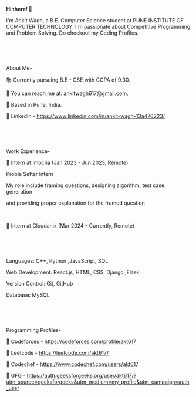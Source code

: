 **Hi there! 👋**

I'm Ankit Wagh, a B.E. Computer Science student at PUNE INSTITUTE OF COMPUTER TECHNOLOGY. I'm passionate about Competitive Programming and Problem Solving.
Do checkout my Coding Profiles.

<br/>
<br/>
<br/>

About Me-

📚 Currently pursuing B.E - CSE with CGPA of 9.30.

📧 You can reach me at: ankitwagh617@gmail.com.

📍 Based in Pune, India.

💼 LinkedIn - https://www.linkedin.com/in/ankit-wagh-13a470223/

<br/>
<br/>
<br/>


Work Experience-


📍 Intern at Imocha (Jan 2023 - Jun 2023, Remote)

Proble Setter Intern

My role include framing questions, designing algorithm, test case generation 

and providing proper explanation for the framed question

<br/>


📍 Intern at Cloudanix (Mar 2024 - Currently, Remote)


<br/>
<br/>
<br/>

Languages: C++, Python ,JavaScript, SQL

Web Development: React.js, HTML, CSS, Django ,Flask

Version Control: Git, GitHub

Database: MySQL

<br/>
<br/>
<br/>

Programming Profiles-

📍 Codeforces - https://codeforces.com/profile/akt617

📍 Leetcode - https://leetcode.com/akt617/

📍 Codechef - https://www.codechef.com/users/akt617

📍 GFG - https://auth.geeksforgeeks.org/user/akt617/?utm_source=geeksforgeeks&utm_medium=my_profile&utm_campaign=auth_user

